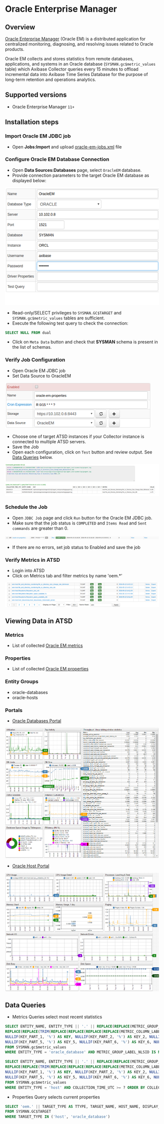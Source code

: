 # Oracle Enterprise Manager

## Overview

[Oracle Enterprise Manager](http://www.oracle.com/us/products/enterprise-manager/index.html "Oracle Enterprise Manager") (Oracle EM) is a distributed application for centralized monitoring, diagnosing, and resolving issues related to Oracle products.

Oracle EM collects and stores statistics from remote databases, applications, and systems in an Oracle database (`SYSMAN.gc$metric_values` table) which Axibase Collector queries every 15 minutes to offload incremental data into Axibase Time Series Database for the purpose of long-term retention and operations analytics.

## Supported versions

- Oracle Enterprise Manager `11+`

## Installation steps

### Import Oracle EM JDBC job

* Open **Jobs:Import** and upload [oracle-em-jobs.xml](oracle-em-jobs.xml) file

### Configure Oracle EM Database Connection

* Open **Data Sources:Databases** page, select `OracleEM` database. 
* Provide connection parameters to the target Oracle EM database as displayed below:

![](images/oracle_database_example.png)

* Read-only/SELECT privileges to `SYSMAN.GC$TARGET` and `SYSMAN.gc$metric_values` tables are sufficient.
* Execute the following test query to check the connection:

```SQL
SELECT NULL FROM dual
```

* Click on `Meta Data` button and check that **SYSMAN** schema is present in the list of schemas.

### Verify Job Configuration

* Open Oracle EM JDBC job
* Set Data Source to OracleEM

![](images/oracle_job_ds.png)

* Choose one of target ATSD instances if your Collector instance is connected to multiple ATSD servers.
* Save the Job
* Open each configuration, click on `Test` button and review output. See [Data Queries](#data-queries) below.

![](images/test_result.png)

### Schedule the Job

* Open `JDBC Job` page and click `Run` button for the Oracle EM JDBC job. 
* Make sure that the job status is `COMPLETED` and `Items Read` and `Sent commands` are greater than 0.

![](images/test_run.png)

* If there are no errors, set job status to Enabled and save the job

### Verify Metrics in ATSD

* Login into ATSD
* Click on Metrics tab and filter metrics by name 'oem.*'

![](images/metrics_atsd.png)

## Viewing Data in ATSD

### Metrics

* List of collected [Oracle EM metrics](metric-list.md)

### Properties
* List of collected [Oracle EM properties](properties-list.md)

### Entity Groups

- oracle-databases
- oracle-hosts

### Portals

* [Oracle Databases Portal](https://axibase.com/chartlab/32a3fe3e)

![](images/oracle_databases_poral3.png "Oracle Databases")

* [Oracle Host Portal](https://axibase.com/chartlab/32a3fe3e/2/)
 
![](images/oracle_host_portal.png "Oracle Host")

## Data Queries

* Metrics Queries select most recent statistics 

```SQL
SELECT ENTITY_NAME, ENTITY_TYPE || '.' || REPLACE(REPLACE(METRIC_GROUP_LABEL, ',', ' '), ' ', '_') || '.' ||
REPLACE(REPLACE(TRIM(REPLACE(REPLACE(REPLACE(REPLACE(METRIC_COLUMN_LABEL, ' - ', '-'), ',', ' '), ')', ' '), '(', ' ')), ' ', '_'), '__', '_') AS METRIC,
NULLIF(KEY_PART_1, '%') AS KEY, NULLIF(KEY_PART_2, '%') AS KEY_2, NULLIF(KEY_PART_3, '%') AS KEY_3, NULLIF(KEY_PART_4, '%') AS KEY_4,
NULLIF(KEY_PART_5, '%') AS KEY_5, NULLIF(KEY_PART_6, '%') AS KEY_6, NULLIF(KEY_PART_7, '%') AS KEY_7, COLLECTION_TIME_UTC, VALUE
FROM SYSMAN.gc$metric_values
WHERE ENTITY_TYPE = 'oracle_database' AND METRIC_GROUP_LABEL_NLSID IS NOT NULL AND COLLECTION_TIME_UTC >= ? ORDER BY COLLECTION_TIME_UTC
```

```SQL
SELECT ENTITY_NAME, ENTITY_TYPE || '.' || REPLACE(REPLACE(METRIC_GROUP_LABEL, ',', ' '), ' ', '_') || '.' ||
REPLACE(REPLACE(TRIM(REPLACE(REPLACE(REPLACE(REPLACE(METRIC_COLUMN_LABEL, ' - ', '-'), ',', ' '), ')', ' '), '(', ' ')), ' ', '_'), '__', '_') AS METRIC,
NULLIF(KEY_PART_1, '%') AS KEY, NULLIF(KEY_PART_2, '%') AS KEY_2, NULLIF(KEY_PART_3, '%') AS KEY_3, NULLIF(KEY_PART_4, '%') AS KEY_4,
NULLIF(KEY_PART_5, '%') AS KEY_5, NULLIF(KEY_PART_6, '%') AS KEY_6, NULLIF(KEY_PART_7, '%') AS KEY_7, COLLECTION_TIME_UTC, VALUE
FROM SYSMAN.gc$metric_values
WHERE ENTITY_TYPE = 'host' AND COLLECTION_TIME_UTC >= ? ORDER BY COLLECTION_TIME_UTC
```
* Properties Query selects current properties 

```SQL
SELECT 'oem.' || TARGET_TYPE AS TTYPE, TARGET_NAME, HOST_NAME, DISPLAY_NAME, TIMEZONE_REGION, TYPE_QUALIFIER1 AS TYPE
FROM SYSMAN.GC$TARGET
WHERE TARGET_TYPE IN ('host', 'oracle_database')
```


